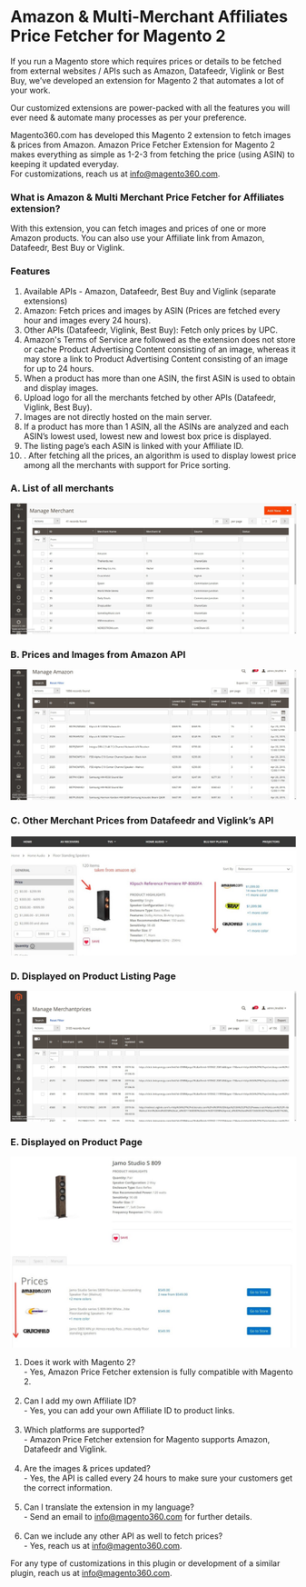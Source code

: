 # Amazon & Multi-Merchant Affiliates Price Fetcher for Magento 2
<p>If you run a Magento store which requires prices or details to be fetched from external websites / APIs such as Amazon, Datafeedr, Viglink or Best Buy, we’ve developed an extension for Magento 2 that automates a lot of your work.</p>

<p>Our customized extensions are power-packed with all the features you will ever need & automate many processes as per your preference.</p>

<p>Magento360.com has developed this Magento 2 extension to fetch images & prices from Amazon. Amazon Price Fetcher Extension for Magento 2 makes everything as simple as 1-2-3 from fetching the price (using ASIN) to keeping it updated everyday.<br>For customizations, reach us at <a href="mailto:info@magento360.com">info@magento360.com</a>.</p>

### What is Amazon & Multi Merchant Price Fetcher for Affiliates extension?
<p>With this extension, you can fetch images and prices of one or more Amazon products. You can also use your Affiliate link from Amazon, Datafeedr, Best Buy or Viglink.</p>

### Features
<ol>
  <li>Available APIs - Amazon, Datafeedr, Best Buy and Viglink (separate extensions)</li>
  <li>Amazon: Fetch prices and images by ASIN (Prices are fetched every hour and images every 24 hours).</li>
  <li>Other APIs (Datafeedr, Viglink, Best Buy): Fetch only prices by UPC.</li>
  <li>Amazon's Terms of Service are followed as the extension does not store or cache Product Advertising Content consisting of an image, whereas it may store a link to Product Advertising Content consisting of an image for up to 24 hours.</li>
  <li>When a product has more than one ASIN, the first ASIN is used to obtain and display images.</li>
  <li>Upload logo for all the merchants fetched by other APIs (Datafeedr, Viglink, Best Buy).</li>
  <li>Images are not directly hosted on the main server.</li>
  <li>If a product has more than 1 ASIN, all the ASINs are analyzed and each ASIN’s lowest used, lowest new and lowest box price is displayed.</li>
  <li>The listing page’s each ASIN is linked with your Affiliate ID.</li>
  <li>. After fetching all the prices, an algorithm is used to display lowest price among all the merchants with support for Price sorting.</li>
</ol>

### A. List of all merchants
<img src="https://raw.githubusercontent.com/magento360/all-module-screenshots/master/amazon-merchant-price/image2.jpg" alt="Amazon API connector with Magento 2" />

### B. Prices and Images from Amazon API
<img src="https://raw.githubusercontent.com/magento360/all-module-screenshots/master/amazon-merchant-price/image4.jpg" alt="Amazon merchant price screenshot" />

### C. Other Merchant Prices from Datafeedr and Viglink’s API
<img src="https://raw.githubusercontent.com/magento360/all-module-screenshots/master/amazon-merchant-price/image6.jpg" alt="Amazon merchant price screenshot" />

### D. Displayed on Product Listing Page
<img src="https://raw.githubusercontent.com/magento360/all-module-screenshots/master/amazon-merchant-price/image1.jpg" alt="Amazon API connector with Magento 2" />

### E. Displayed on Product Page
<img src="https://raw.githubusercontent.com/magento360/all-module-screenshots/master/amazon-merchant-price/image7.jpg" alt="Amazon merchant price screenshot" />

<ol>
  <li>Does it work with Magento 2?<br>- Yes, Amazon Price Fetcher extension is fully compatible with Magento 2.</li><br>
  <li>Can I add my own Affiliate ID?<br>- Yes, you can add your own Affiliate ID to product links.</li><br>
  <li>Which platforms are supported?<br>- Amazon Price Fetcher extension for Magento supports Amazon, Datafeedr and Viglink.</li><br>
  <li>Are the images & prices updated?<br>- Yes, the API is called every 24 hours to make sure your customers get the correct information.</li><br>
  <li>Can I translate the extension in my language?<br>- Send an email to <a href="mailto:info@magento360.com">info@magento360.com</a> for further details.</li><br>
  <li>Can we include any other API as well to fetch prices?<br>- Yes, reach us at <a href="mailto:info@magento360.com">info@magento360.com</a>.</li>
</ol>

<p>For any type of customizations in this plugin or development of a similar plugin, reach us at
<a href="mailto:info@magento360.com">info@magento360.com</a>.</p>
